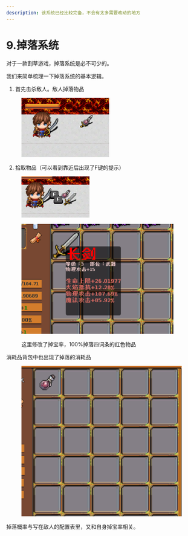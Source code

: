 ```yaml
---
description: 该系统已经比较完备，不会有太多需要改动的地方
---
```


# 9.掉落系统

对于一款割草游戏，掉落系统是必不可少的。

我们来简单梳理一下掉落系统的基本逻辑。

1. 首先击杀敌人。敌人掉落物品

<figure><img src="../.gitbook/assets/image.png" alt=""><figcaption></figcaption></figure>

2. 拾取物品（可以看到靠近后出现了F键的提示）

<figure><img src="../.gitbook/assets/image (2).png" alt=""><figcaption></figcaption></figure>

<figure><img src="../.gitbook/assets/image (1).png" alt=""><figcaption><p>这里修改了掉宝率，100%掉落四词条的红色物品</p></figcaption></figure>

消耗品背包中也出现了掉落的消耗品

<figure><img src="../.gitbook/assets/image (3).png" alt=""><figcaption></figcaption></figure>

掉落概率与写在敌人的配置表里，又和自身掉宝率相关。

